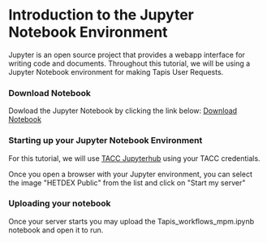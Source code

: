 Introduction to the Jupyter Notebook Environment
===


Jupyter is an open source project that provides a webapp interface for writing code and documents. Throughout this tutorial, we will be using a Jupyter Notebook environment for making Tapis User Requests. 

### Download Notebook

Dowload the Jupyter Notebook by clicking the link below:
[Download Notebook](Tapis_workflows_mpm.ipynb)

### Starting up your Jupyter Notebook Environment

For this tutorial, we will use [TACC Jupyterhub](https://jupyter.tacc.cloud) using your TACC credentials. 

Once you open a browser with your Jupyter environment, you can select the image "HETDEX Public" from the list and click on "Start my server"

### Uploading your notebook

Once your server starts you may upload the Tapis_workflows_mpm.ipynb notebook and open it to run. 



